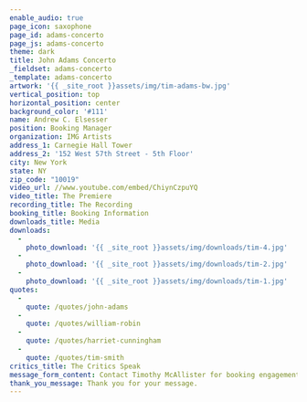 ```yaml
---
enable_audio: true
page_icon: saxophone
page_id: adams-concerto
page_js: adams-concerto
theme: dark
title: John Adams Concerto
_fieldset: adams-concerto
_template: adams-concerto
artwork: '{{ _site_root }}assets/img/tim-adams-bw.jpg'
vertical_position: top
horizontal_position: center
background_color: '#111'
name: Andrew C. Elsesser
position: Booking Manager
organization: IMG Artists
address_1: Carnegie Hall Tower
address_2: '152 West 57th Street - 5th Floor'
city: New York
state: NY
zip_code: "10019"
video_url: //www.youtube.com/embed/ChiynCzpuYQ
video_title: The Premiere
recording_title: The Recording
booking_title: Booking Information
downloads_title: Media
downloads:
  -
    photo_download: '{{ _site_root }}assets/img/downloads/tim-4.jpg'
  -
    photo_download: '{{ _site_root }}assets/img/downloads/tim-2.jpg'
  -
    photo_download: '{{ _site_root }}assets/img/downloads/tim-1.jpg'
quotes:
  -
    quote: /quotes/john-adams
  -
    quote: /quotes/william-robin
  -
    quote: /quotes/harriet-cunningham
  -
    quote: /quotes/tim-smith
critics_title: The Critics Speak
message_form_content: Contact Timothy McAllister for booking engagements.
thank_you_message: Thank you for your message.
---
```




























